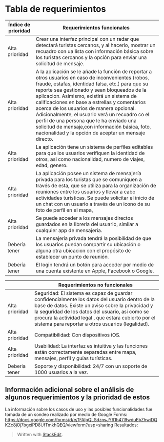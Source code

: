 ﻿# Tabla de requerimientos 

| Índice de prioridad | **Requerimientos funcionales**|
|  -----------------| ------------------------------|
| Alta prioridad | Crear una interfaz principal con un radar que detectará turistas cercanos, y al hacerlo, mostrar un recuadro con ua lista con información básica sobre los turistas cercanos y la opción para enviar una solicitud de mensaje. |
| Alta prioridad |A la aplicación se le añade la función de reportar a otros usuarios en caso de inconvenientes (robos, fraude, estafas, identidad falsa, etc.) para que su reporte sea gestionado y sean bloqueados de la aplicacion. Asimismo, existirá un sistema de calificaciones en base a estrellas y comentarios acerca de los usuarios de manera opcional. Adicionalmente, el usuario verá un recuadro co el perfil de una persona que le ha enviado una solicitud de mensaje,con información básica, foto, nacionalidad y la opción de aceptar un mensaje directo.  | 
| Alta prioridad| La aplicación tiene un sistema de perfiles editables para que los usuarios verifiquen la identidad de otros, asi como nacionalidad, numero de viajes, edad, genero.   |
| Alta prioridad | La aplicación posee un sistema de mensajería privada para los turistas que se comuniquen a través de esta, que se utiliza para la organización de reuniones entre los usuarios y llevar a cabo actividades turísticas. Se puede solicitar el inicio de un chat con un usuario a través de un icono de su foto de perfil en el mapa,  |
| Alta prioridad | Se puede acceder a los  mensajes directos guardados en la libreria del usuario, similar a cualquier app de mensajeria. |
|Debería tener | La mensajería privada tendrá la posibilidad de que los usuarios puedan compartir su ubicación o alguna otra ubicacion con el propósito de establecer un punto de reunión. |
|  Debería tener | El login tendrá un botón para acceder por medio de una cuenta existente en Apple, Facebook o Google. |
 






| | **Requerimientos no funcionales**| 
| ---------------------------------| -------------|
| Alta prioridad | Seguridad: El sistema es capaz de guardar confidencialmente los datos del usuario dentro de la base de datos. Existe un aviso sobre la privacidad y la seguridad de los datos del usuario, asi como se procura la actividad legal , que estara cubierto por el sistema para reportar a otros usuarios (legalidad). |
| Alta prioridad | Compatibilidad: Con dispositivos iOS.|
| Alta prioridad |Usabilidad: La interfaz es intuitiva y las funciones están correctamente separadas entre mapa, mensajes, perfil y guías turísticas. |
| Deberia tener|Soporte y disponibilidad: 24/7 con un soporte de 1000 usuarios a la vez.|
 

## Información adicional sobre el análisis de algunos requerimientos y la prioridad de estos 
La información sobre los casos de uso y las posibles funcionalidades fue tomada de un sondeo realizado por medio de Google Forms: https://docs.google.com/forms/d/e/1FAIpQLSdznsJY61h47l9wduEbZhwiDQKZc8jOj7bgxiPD8UfTmkhQEQ/viewform?usp=sharing
Resultados: 


> Written with [StackEdit](https://stackedit.io/).



